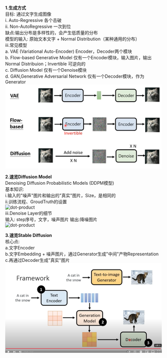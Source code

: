 **1.生成方式**  
目标: 通过文字生成图像      
i. Auto-Regressive 各个击破  
ii. Non-AutoRegressive 一次到位      
    缺点:输出分布是多样性的，会产生低质量的分布    
    模型的输入: 原始文本文字 + Normal Distribution（某种通用的分布）    
iii.常见模型    
    a. VAE (Variational Auto-Encoder)  Encoder，Decoder两个模块  
    b. Flow-based Generative Model  仅有一个Encoder模块，输入图片，输出Normal Distribuion；Invertible 可逆向的  
    c. Diffusion Model  仅有一个Denoise模块  
    d. GAN,Generative Adversarial Network 仅有一个Decoder模块，作为Generator  
![dot-product](./DL_picture/99_Diffusion_1.png)     
  
**2.速览Diffusion Model**    
Denoising Diffusion Probabilistic Models (DDPM模型)  
基本知识:    
    i.输入的"噪声"图片和输出的"真实"图片，Size，是相同的  
    ii.训练流程、GroudTruth的设置  
        ![dot-product](./DL_picture/99_Diffusion_2.png)   
    iii.Denoise Layer的细节  
        输入: step序号，文字，噪声图片   输出:降噪图片  
        ![dot-product](./DL_picture/99_Diffusion_3.png)  
  
**3.速览Stable Diffusion**     
核心点:  
    a.文字Encoder  
    b.文字Embedding + 噪声图片，通过Generator生成"中间"产物Representation  
    c.再通过Decoder生成"真实"图片  
    ![dot-product](./DL_picture/99_Diffusion_4.png)  
  